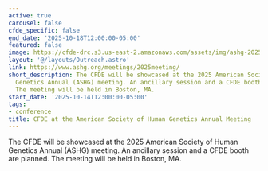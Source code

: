 ```yaml
---
active: true
carousel: false
cfde_specific: false
end_date: '2025-10-18T12:00:00-05:00'
featured: false
image: https://cfde-drc.s3.us-east-2.amazonaws.com/assets/img/ashg-2025.png
layout: '@/layouts/Outreach.astro'
link: https://www.ashg.org/meetings/2025meeting/
short_description: The CFDE will be showcased at the 2025 American Society of Human
  Genetics Annual (ASHG) meeting. An ancillary session and a CFDE booth are planned.
  The meeting will be held in Boston, MA.
start_date: '2025-10-14T12:00:00-05:00'
tags: 
- conference
title: CFDE at the American Society of Human Genetics Annual Meeting
---
```

The CFDE will be showcased at the 2025 American Society of Human Genetics Annual (ASHG) meeting. An ancillary session and a CFDE booth are planned. The meeting will be held in Boston, MA.